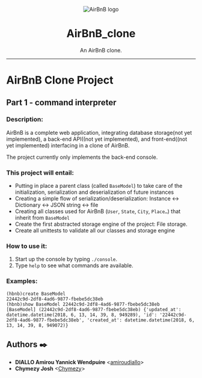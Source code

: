 <p align="center">
  <img src="https://github.com/amiroudiallo-dev/AirBnB_clone/blob/master/asset/AirBnb.png" alt="AirBnB logo">
</p>

<h1 align="center">AirBnB_clone</h1>
<p align="center">An AirBnB clone.</p>

---

# AirBnB Clone Project
## Part 1 - command interpreter
### Description:
AirBnB is a complete web application, integrating database storage(not yet implemented), a back-end API((not yet implemented), and front-end((not yet implemented) interfacing in a clone of AirBnB.

The project currently only implements the back-end console.
### This project will entail:
* Putting in place a parent class (called `BaseModel`) to take care of the initialization, serialization and deserialization of future instances
* Creating a simple flow of serialization/deserialization: Instance <-> Dictionary <-> JSON string <-> file
* Creating all classes used for AirBnB (`User`, `State`, `City`, `Place…`) that inherit from `BaseModel`
* Create the first abstracted storage engine of the project: File storage.
* Create all unittests to validate all our classes and storage engine
### How to use it:
1. Start up the console by typing `./console`.
2. Type `help` to see what commands are available.
### Examples:
```
(hbnb)create BaseModel
22442c9d-2df8-4ad6-9877-fbebe5dc38eb
(hbnb)show BaseModel 22442c9d-2df8-4ad6-9877-fbebe5dc38eb
[BaseModel] (22442c9d-2df8-4ad6-9877-fbebe5dc38eb) {'updated_at': datetime.datetime(2018, 6, 13, 14, 39, 8, 949289), 'id': '22442c9d-2df8-4ad6-9877-fbebe5dc38eb', 'created_at': datetime.datetime(2018, 6, 13, 14, 39, 8, 949072)}
```
## Authors :black_nib:
* **DIALLO Amirou Yannick Wendpuire** <[amiroudiallo](https://github.com/amiroudiallo-dev)>
* **Chymezy Josh** <[Chymezy](https://github.com/chymezy)>
